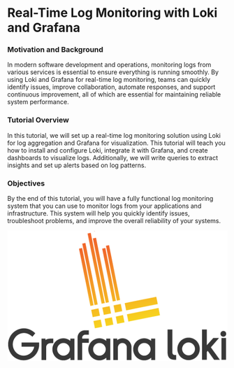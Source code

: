 # Real-Time Log Monitoring with Loki and Grafana

### Motivation and Background

In modern software development and operations, monitoring logs from various services is essential to ensure everything is running smoothly. By using Loki and Grafana for real-time log monitoring, teams can quickly identify issues, improve collaboration, automate responses, and support continuous improvement, all of which are essential for maintaining reliable system performance.

### Tutorial Overview

In this tutorial, we will set up a real-time log monitoring solution using Loki for log aggregation and Grafana for visualization. This tutorial will teach you  how to install and configure Loki, integrate it with Grafana, and create dashboards to visualize logs. Additionally, we will write queries to extract insights and set up alerts based on log patterns.

### Objectives

By the end of this tutorial, you will have a fully functional log monitoring system that you can use to monitor logs from your applications and infrastructure. This system will help you quickly identify issues, troubleshoot problems, and improve the overall reliability of your systems.

![Grafana Loki](./assets/lokiGrafana.png)
